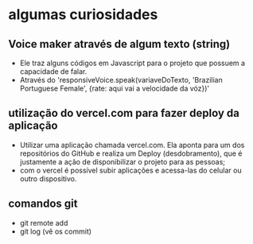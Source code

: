 # algumas curiosidades 

## Voice maker através de algum texto (string)

<script src="https://code.responsivevoice.org/responsivevoice. js"></script>

- Ele traz alguns códigos em Javascript para o projeto que possuem a capacidade de falar.
- Através do 'responsiveVoice.speak(variaveDoTexto, 'Brazilian Portuguese Female', {rate: aqui vai a velocidade da vóz})' 

## utilização do vercel.com para fazer deploy da aplicação

- Utilizar uma aplicação chamada vercel.com. Ela aponta para um dos repositórios do GitHub e realiza um Deploy (desdobramento), que é justamente a ação de disponibilizar o projeto para as pessoas;
- com o vercel é possível subir aplicações e acessa-las do celular ou outro dispositivo.

## comandos git
- git remote add
- git log (vê os commit)
